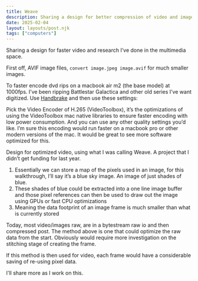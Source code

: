 ```yaml
---
title: Weave
description: Sharing a design for better compression of video and images
date: 2025-02-04
layout: layouts/post.njk
tags: ["computers"]
---
```


Sharing a design for faster video and research I’ve done in the multimedia space.

First off, AVIF image files, `convert image.jpeg image.avif` for much smaller images.

To faster encode dvd rips on a macbook air m2 (the base model) at 1000fps. I’ve been ripping Battlestar Galactica and other old series I’ve want digitized. Use [Handbrake](https://handbrake.fr/) and then use these settings:

Pick the Video Encoder of H.265 (VideoToolbox), it’s the optimizations of using the VideoToolbox mac native libraries to ensure faster encoding with low power consumption. And you can use any other quality settings you’d like. I’m sure this encoding would run faster on a macbook pro or other modern versions of the mac. It would be great to see more software optimized for this.

Design for optimized video, using what I was calling Weave. A project that I didn’t get funding for last year. 

1. Essentially we can store a map of the pixels used in an image, for this walkthrough, I’ll say it’s a blue sky image. An image of just shades of blue.
2. These shades of blue could be extracted into a one line image buffer and those pixel references can then be used to draw out the image using GPUs or fast CPU optimizations
3. Meaning the data footprint of an image frame is much smaller than what is currently stored

Today, most video/images raw, are in a bytestream raw io and then compressed post. The method above is one that could optimize the raw data from the start. Obviously would require more investigation on the stitching stage of creating the frame.

If this method is then used for video, each frame would have a considerable saving of re-using pixel data.

I'll share more as I work on this.
